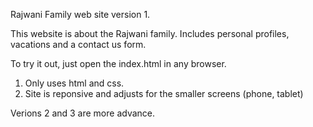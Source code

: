 Rajwani Family web site version 1. 

This website is about the Rajwani family. Includes personal profiles, vacations and a contact us form.

To try it out, just open the index.html in any browser.

1. Only uses html and css.
2. Site is reponsive and adjusts for the smaller screens (phone, tablet)

Verions 2 and 3 are more advance.

